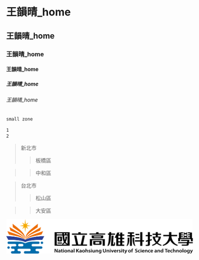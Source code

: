 # 王韻晴_home
## 王韻晴_home
### 王韻晴_home
#### 王韻晴_home
##### 王韻晴_home
###### 王韻晴_home

`small zone`

```
1
2
```

>新北市
>>板橋區

>>中和區

>台北市
>>松山區

>>大安區

![NKUST](nkust.png "NKUST")

